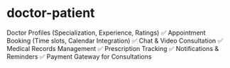 # doctor-patient
 Doctor Profiles (Specialization, Experience, Ratings) ✅ Appointment Booking (Time slots, Calendar Integration) ✅ Chat &amp; Video Consultation ✅ Medical Records Management ✅ Prescription Tracking ✅ Notifications &amp; Reminders ✅ Payment Gateway for Consultations
